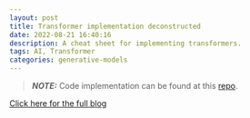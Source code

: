 ```yaml
---
layout: post
title: Transformer implementation deconstructed
date: 2022-08-21 16:40:16
description: A cheat sheet for implementing transformers.
tags: AI, Transformer
categories: generative-models
---
```


> **_NOTE:_** Code implementation can be found at this [repo](https://github.com/ferdous-alam/DeconstructedML/tree/master/Deconstructed_Deep_learning/Transformers).

[Click here for the full blog](https://grad-student-083.netlify.app/posts/2022-08-21-transformer-implementation/)